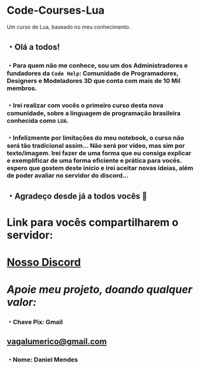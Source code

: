 # Code-Courses-Lua
Um curso de Lua, baseado no meu conhecimento.

## ・Olá a todos!

### ・Para quem não me conhece, sou um dos Administradores e fundadores da `Code Help`: Comunidade de Programadores, Designers e Modeladores 3D que conta com mais de **10 Mil** membros.

### ・Irei realizar com vocês o primeiro curso desta nova comunidade, sobre a linguagem de programação **brasileira** conhecida como `LUA`.

### ・Infelizmente por limitações do meu notebook, o curso não será tão tradicional assim... Não será por vídeo, mas sim por texto/imagem. Irei fazer de uma forma que eu consiga explicar e exemplificar de uma forma eficiente e prática para vocês. espero que gostem deste início e irei aceitar novas ⁠ideias, além de poder avaliar no servidor do discord...

## ・Agradeço desde já a todos vocês 👋

# Link para vocês compartilharem o servidor:

# [Nosso Discord](https://discord.gg/VwTpXbqtFr)

# *Apoie meu projeto, doando qualquer valor:*

### ・Chave Pix: Gmail
## vagalumerico@gmail.com
### ・Nome: Daniel Mendes
